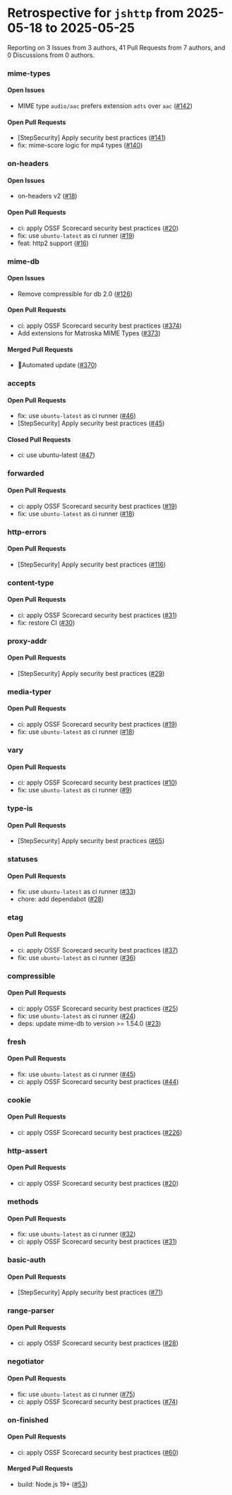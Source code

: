 # Retrospective for `jshttp` from 2025-05-18 to 2025-05-25

Reporting on 3 Issues from 3 authors, 41 Pull Requests from 7 authors, and 0 Discussions from 0 authors.


### mime-types

#### Open Issues

- MIME type `audio/aac` prefers extension `adts` over `aac` ([#142](https://github.com/jshttp/mime-types/issues/142))

#### Open Pull Requests

- [StepSecurity] Apply security best practices ([#141](https://github.com/jshttp/mime-types/pull/141))
- fix: mime-score logic for mp4 types ([#140](https://github.com/jshttp/mime-types/pull/140))

### on-headers

#### Open Issues

- on-headers v2 ([#18](https://github.com/jshttp/on-headers/issues/18))

#### Open Pull Requests

- ci: apply OSSF Scorecard security best practices ([#20](https://github.com/jshttp/on-headers/pull/20))
- fix: use `ubuntu-latest` as ci runner ([#19](https://github.com/jshttp/on-headers/pull/19))
- feat: http2 support ([#16](https://github.com/jshttp/on-headers/pull/16))

### mime-db

#### Open Issues

- Remove compressible for db 2.0 ([#126](https://github.com/jshttp/mime-db/issues/126))

#### Open Pull Requests

- ci: apply OSSF Scorecard security best practices ([#374](https://github.com/jshttp/mime-db/pull/374))
- Add extensions for Matroska MIME Types ([#373](https://github.com/jshttp/mime-db/pull/373))

#### Merged Pull Requests

- 🤖Automated update ([#370](https://github.com/jshttp/mime-db/pull/370))

### accepts

#### Open Pull Requests

- fix: use `ubuntu-latest` as ci runner ([#46](https://github.com/jshttp/accepts/pull/46))
- [StepSecurity] Apply security best practices ([#45](https://github.com/jshttp/accepts/pull/45))

#### Closed Pull Requests

- ci: use ubuntu-latest ([#47](https://github.com/jshttp/accepts/pull/47))

### forwarded

#### Open Pull Requests

- ci: apply OSSF Scorecard security best practices ([#19](https://github.com/jshttp/forwarded/pull/19))
- fix: use `ubuntu-latest` as ci runner ([#18](https://github.com/jshttp/forwarded/pull/18))

### http-errors

#### Open Pull Requests

- [StepSecurity] Apply security best practices ([#116](https://github.com/jshttp/http-errors/pull/116))

### content-type

#### Open Pull Requests

- ci: apply OSSF Scorecard security best practices ([#31](https://github.com/jshttp/content-type/pull/31))
- fix: restore CI ([#30](https://github.com/jshttp/content-type/pull/30))

### proxy-addr

#### Open Pull Requests

- [StepSecurity] Apply security best practices ([#29](https://github.com/jshttp/proxy-addr/pull/29))

### media-typer

#### Open Pull Requests

- ci: apply OSSF Scorecard security best practices ([#19](https://github.com/jshttp/media-typer/pull/19))
- fix: use `ubuntu-latest` as ci runner ([#18](https://github.com/jshttp/media-typer/pull/18))

### vary

#### Open Pull Requests

- ci: apply OSSF Scorecard security best practices ([#10](https://github.com/jshttp/vary/pull/10))
- fix: use `ubuntu-latest` as ci runner ([#9](https://github.com/jshttp/vary/pull/9))

### type-is

#### Open Pull Requests

- [StepSecurity] Apply security best practices ([#65](https://github.com/jshttp/type-is/pull/65))

### statuses

#### Open Pull Requests

- fix: use `ubuntu-latest` as ci runner ([#33](https://github.com/jshttp/statuses/pull/33))
- chore: add dependabot ([#28](https://github.com/jshttp/statuses/pull/28))

### etag

#### Open Pull Requests

- ci: apply OSSF Scorecard security best practices ([#37](https://github.com/jshttp/etag/pull/37))
- fix: use `ubuntu-latest` as ci runner ([#36](https://github.com/jshttp/etag/pull/36))

### compressible

#### Open Pull Requests

- ci: apply OSSF Scorecard security best practices ([#25](https://github.com/jshttp/compressible/pull/25))
- fix: use `ubuntu-latest` as ci runner ([#24](https://github.com/jshttp/compressible/pull/24))
- deps: update mime-db to version >= 1.54.0 ([#23](https://github.com/jshttp/compressible/pull/23))

### fresh

#### Open Pull Requests

- fix: use `ubuntu-latest` as ci runner ([#45](https://github.com/jshttp/fresh/pull/45))
- ci: apply OSSF Scorecard security best practices ([#44](https://github.com/jshttp/fresh/pull/44))

### cookie

#### Open Pull Requests

- ci: apply OSSF Scorecard security best practices ([#226](https://github.com/jshttp/cookie/pull/226))

### http-assert

#### Open Pull Requests

- ci: apply OSSF Scorecard security best practices ([#20](https://github.com/jshttp/http-assert/pull/20))

### methods

#### Open Pull Requests

- fix: use `ubuntu-latest` as ci runner ([#32](https://github.com/jshttp/methods/pull/32))
- ci: apply OSSF Scorecard security best practices ([#31](https://github.com/jshttp/methods/pull/31))

### basic-auth

#### Open Pull Requests

- [StepSecurity] Apply security best practices ([#71](https://github.com/jshttp/basic-auth/pull/71))

### range-parser

#### Open Pull Requests

- ci: apply OSSF Scorecard security best practices ([#28](https://github.com/jshttp/range-parser/pull/28))

### negotiator

#### Open Pull Requests

- fix: use `ubuntu-latest` as ci runner ([#75](https://github.com/jshttp/negotiator/pull/75))
- ci: apply OSSF Scorecard security best practices ([#74](https://github.com/jshttp/negotiator/pull/74))

### on-finished

#### Open Pull Requests

- ci: apply OSSF Scorecard security best practices ([#60](https://github.com/jshttp/on-finished/pull/60))

#### Merged Pull Requests

- build: Node.js 19+ ([#53](https://github.com/jshttp/on-finished/pull/53))